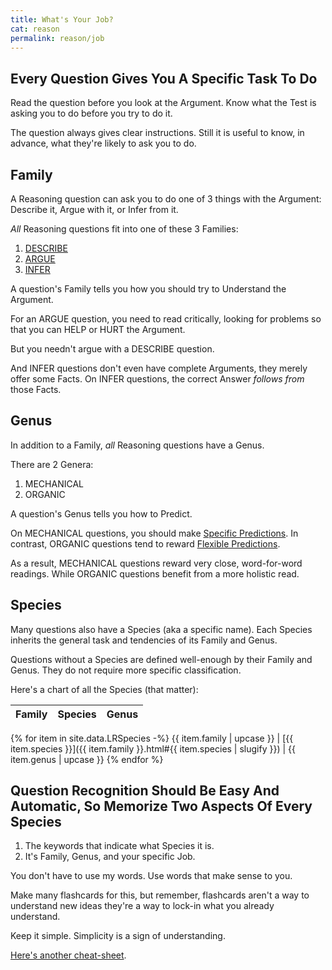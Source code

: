 ```yaml
---
title: What's Your Job?
cat: reason
permalink: reason/job
---
```


## Every Question Gives You A Specific Task To Do

Read the question before you look at the Argument. Know what the Test is asking you to do before you try to do it.

The question always gives clear instructions. Still it is useful to know, in advance, what they're likely to ask you to do.

## Family

A Reasoning question can ask you to do one of 3 things with the Argument: Describe it, Argue with it, or Infer from it.

*All* Reasoning questions fit into one of these 3 Families:

1. [DESCRIBE][describe]
1. [ARGUE][argue]
1. [INFER][infer]

A question's Family tells you how you should try to Understand the Argument.

For an ARGUE question, you need to read critically, looking for problems so that you can HELP or HURT the Argument.

But you needn't argue with a DESCRIBE question.

And INFER questions don't even have complete Arguments, they merely offer some Facts. On INFER questions, the correct Answer *follows from* those Facts.

## Genus

In addition to a Family, *all* Reasoning questions have a Genus.

There are 2 Genera:

1. MECHANICAL
1. ORGANIC

A question's Genus tells you how to Predict.

On MECHANICAL questions, you should make [Specific Predictions][specific]. In contrast, ORGANIC questions tend to reward [Flexible Predictions][flex].

As a result, MECHANICAL questions reward very close, word-for-word readings. While ORGANIC questions benefit from a more holistic read.

## Species

Many questions also have a Species (aka a specific name). Each Species inherits the general task and tendencies of its Family and Genus.

Questions without a Species are defined well-enough by their Family and Genus. They do not require more specific classification.

Here's a chart of all the Species (that matter):

Family | Species | Genus
-- | -- | --
{% for item in site.data.LRSpecies -%}
{{ item.family | upcase }} | [{{ item.species }}]({{ item.family }}.html#{{ item.species | slugify }}) | {{ item.genus | upcase }}
{% endfor %} 

## Question Recognition Should Be Easy And Automatic, So Memorize Two Aspects Of Every Species

1. The keywords that indicate what Species it is.
1. It's Family, Genus, and your specific Job.

You don't have to use my words. Use words that make sense to you.

Make many flashcards for this, but remember, flashcards aren't a way to understand new ideas they're a way to lock-in what you already understand.

Keep it simple. Simplicity is a sign of understanding.

[Here's another cheat-sheet][cheat].

[describe]: describe.html
[argue]: argue.html
[infer]: infer.html
[specific]: predict.html#specific
[flex]: predict.html#flexible
[cheat]: https://docs.google.com/spreadsheets/d/1dxE_s49LAc6jxx_5zh-Av18kcTMO1BKtWPZGblT_vrQ/edit?usp=sharing
